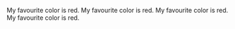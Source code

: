 My favourite color is red.
My favourite color is red.
My favourite color is red.
My favourite color is red.
